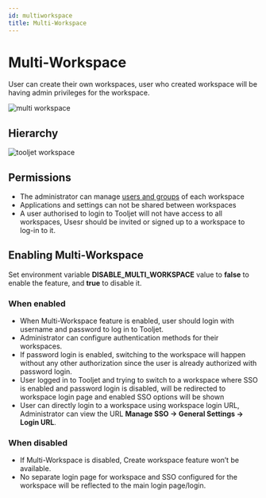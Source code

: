 ```yaml
---
id: multiworkspace
title: Multi-Workspace
---
```


# Multi-Workspace

User can create their own workspaces, user who created workspace will be having admin privileges for the workspace.



<img className="screenshot-full" src="/img/multiworkspace/multi-workspace.gif" alt="multi workspace" />


## Hierarchy

<div style={{textAlign: 'center'}}>


<img className="screenshot-full" src="/img/multiworkspace/Tooljet-workspace.png" alt="tooljet workspace" />


</div>

## Permissions

- The administrator can manage [users and groups](/docs/tutorial/manage-users-groups) of each workspace
- Applications and settings can not be shared between workspaces
- A user authorised to login to Tooljet will not have access to all workspaces, Usesr should be invited or signed up to a workspace to log-in to it.

## Enabling Multi-Workspace

Set environment variable **DISABLE_MULTI_WORKSPACE** value to **false**  to enable the feature, and **true**  to disable it.

### When enabled

- When Multi-Workspace feature is enabled, user should login with username and password to log in to Tooljet.
- Administrator can configure authentication methods for their workspaces.
- If password login is enabled, switching to the workspace will happen without any other authorization since the user is already authorized with password login.
- User logged in to Tooljet and trying to switch to a workspace where SSO is enabled and password login is disabled, will be redirected to workspace login page and enabled SSO options will be shown
- User can directly login to a workspace using workspace login URL, Administrator can view the URL **Manage SSO -> General Settings -> Login URL**.

### When disabled

- If Multi-Workspace is disabled, Create workspace feature won’t be available.
- No separate login page for workspace and SSO configured for the workspace will be reflected to the main login page/login.
